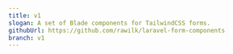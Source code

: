 ```yaml
---
title: v1
slogan: A set of Blade components for TailwindCSS forms.
githubUrl: https://github.com/rawilk/laravel-form-components
branch: v1
---
```

